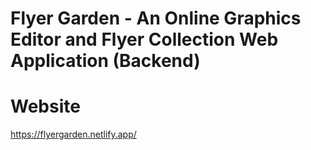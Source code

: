 # Flyer Garden - An Online Graphics Editor and Flyer Collection Web Application (Backend)

# Website

https://flyergarden.netlify.app/